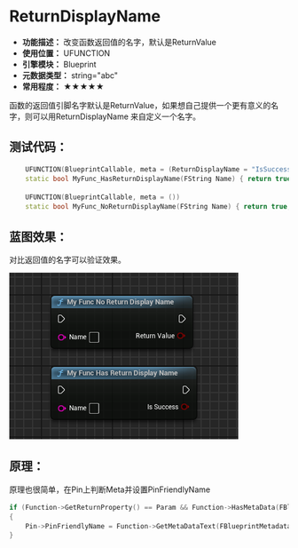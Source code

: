 ﻿# ReturnDisplayName

- **功能描述：** 改变函数返回值的名字，默认是ReturnValue
- **使用位置：** UFUNCTION
- **引擎模块：** Blueprint
- **元数据类型：** string="abc"
- **常用程度：** ★★★★★

函数的返回值引脚名字默认是ReturnValue，如果想自己提供一个更有意义的名字，则可以用ReturnDisplayName 来自定义一个名字。

## 测试代码：

```cpp
	UFUNCTION(BlueprintCallable, meta = (ReturnDisplayName = "IsSuccess"))
	static bool MyFunc_HasReturnDisplayName(FString Name) { return true; }

	UFUNCTION(BlueprintCallable, meta = ())
	static bool MyFunc_NoReturnDisplayName(FString Name) { return true; }
```

## 蓝图效果：

对比返回值的名字可以验证效果。

![Untitled](Untitled.png)

## 原理：

原理也很简单，在Pin上判断Meta并设置PinFriendlyName 

```cpp
if (Function->GetReturnProperty() == Param && Function->HasMetaData(FBlueprintMetadata::MD_ReturnDisplayName))
{
	Pin->PinFriendlyName = Function->GetMetaDataText(FBlueprintMetadata::MD_ReturnDisplayName);
}
```
